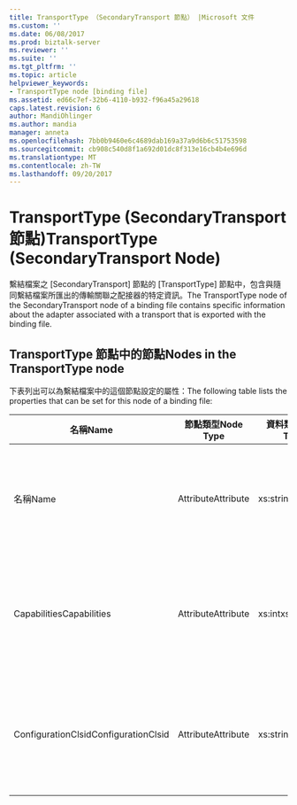 ```yaml
---
title: TransportType （SecondaryTransport 節點） |Microsoft 文件
ms.custom: ''
ms.date: 06/08/2017
ms.prod: biztalk-server
ms.reviewer: ''
ms.suite: ''
ms.tgt_pltfrm: ''
ms.topic: article
helpviewer_keywords:
- TransportType node [binding file]
ms.assetid: ed66c7ef-32b6-4110-b932-f96a45a29618
caps.latest.revision: 6
author: MandiOhlinger
ms.author: mandia
manager: anneta
ms.openlocfilehash: 7bb0b9460e6c4689dab169a37a9d6b6c51753598
ms.sourcegitcommit: cb908c540d8f1a692d01dc8f313e16cb4b4e696d
ms.translationtype: MT
ms.contentlocale: zh-TW
ms.lasthandoff: 09/20/2017
---
```

# <a name="transporttype-secondarytransport-node"></a><span data-ttu-id="a4feb-102">TransportType (SecondaryTransport 節點)</span><span class="sxs-lookup"><span data-stu-id="a4feb-102">TransportType (SecondaryTransport Node)</span></span>
<span data-ttu-id="a4feb-103">繫結檔案之 [SecondaryTransport] 節點的 [TransportType] 節點中，包含與隨同繫結檔案所匯出的傳輸關聯之配接器的特定資訊。</span><span class="sxs-lookup"><span data-stu-id="a4feb-103">The TransportType node of the SecondaryTransport node of a binding file contains specific information about the adapter associated with a transport that is exported with the binding file.</span></span>  
  
## <a name="nodes-in-the-transporttype-node"></a><span data-ttu-id="a4feb-104">TransportType 節點中的節點</span><span class="sxs-lookup"><span data-stu-id="a4feb-104">Nodes in the TransportType node</span></span>  
 <span data-ttu-id="a4feb-105">下表列出可以為繫結檔案中的這個節點設定的屬性：</span><span class="sxs-lookup"><span data-stu-id="a4feb-105">The following table lists the properties that can be set for this node of a binding file:</span></span>  
  
|<span data-ttu-id="a4feb-106">**名稱**</span><span class="sxs-lookup"><span data-stu-id="a4feb-106">**Name**</span></span>|<span data-ttu-id="a4feb-107">**節點類型**</span><span class="sxs-lookup"><span data-stu-id="a4feb-107">**Node Type**</span></span>|<span data-ttu-id="a4feb-108">**資料類型**</span><span class="sxs-lookup"><span data-stu-id="a4feb-108">**Data Type**</span></span>|<span data-ttu-id="a4feb-109">**說明**</span><span class="sxs-lookup"><span data-stu-id="a4feb-109">**Description**</span></span>|<span data-ttu-id="a4feb-110">**限制**</span><span class="sxs-lookup"><span data-stu-id="a4feb-110">**Restrictions**</span></span>|<span data-ttu-id="a4feb-111">**註解**</span><span class="sxs-lookup"><span data-stu-id="a4feb-111">**Comments**</span></span>|  
|--------------|-------------------|-------------------|---------------------|----------------------|------------------|  
|<span data-ttu-id="a4feb-112">名稱</span><span class="sxs-lookup"><span data-stu-id="a4feb-112">Name</span></span>|<span data-ttu-id="a4feb-113">Attribute</span><span class="sxs-lookup"><span data-stu-id="a4feb-113">Attribute</span></span>|<span data-ttu-id="a4feb-114">xs:string</span><span class="sxs-lookup"><span data-stu-id="a4feb-114">xs:string</span></span>|<span data-ttu-id="a4feb-115">指定與傳輸關聯之配接器的名稱。</span><span class="sxs-lookup"><span data-stu-id="a4feb-115">Specifies the name of the adapter associated with the transport.</span></span>|<span data-ttu-id="a4feb-116">不需要</span><span class="sxs-lookup"><span data-stu-id="a4feb-116">Not required</span></span>|<span data-ttu-id="a4feb-117">預設值：空白</span><span class="sxs-lookup"><span data-stu-id="a4feb-117">Default value: empty</span></span>|  
|<span data-ttu-id="a4feb-118">Capabilities</span><span class="sxs-lookup"><span data-stu-id="a4feb-118">Capabilities</span></span>|<span data-ttu-id="a4feb-119">Attribute</span><span class="sxs-lookup"><span data-stu-id="a4feb-119">Attribute</span></span>|<span data-ttu-id="a4feb-120">xs:int</span><span class="sxs-lookup"><span data-stu-id="a4feb-120">xs:int</span></span>|<span data-ttu-id="a4feb-121">指定與傳輸關聯之配接器的功能。</span><span class="sxs-lookup"><span data-stu-id="a4feb-121">Specifies the capabilities of the adapter associated with the transport.</span></span>|<span data-ttu-id="a4feb-122">Required</span><span class="sxs-lookup"><span data-stu-id="a4feb-122">Required</span></span>|<span data-ttu-id="a4feb-123">預設值：無</span><span class="sxs-lookup"><span data-stu-id="a4feb-123">Default value: none</span></span><br /><br /> <span data-ttu-id="a4feb-124">可能的值包含 [Microsoft.BizTalk.ExplorerOM.Capabilities](http://msdn.microsoft.com/library/microsoft.biztalk.explorerom.capabilities.aspx) 列舉中可用的值。</span><span class="sxs-lookup"><span data-stu-id="a4feb-124">Possible values include those available in the [Microsoft.BizTalk.ExplorerOM.Capabilities](http://msdn.microsoft.com/library/microsoft.biztalk.explorerom.capabilities.aspx) enumeration.</span></span>|  
|<span data-ttu-id="a4feb-125">ConfigurationClsid</span><span class="sxs-lookup"><span data-stu-id="a4feb-125">ConfigurationClsid</span></span>|<span data-ttu-id="a4feb-126">Attribute</span><span class="sxs-lookup"><span data-stu-id="a4feb-126">Attribute</span></span>|<span data-ttu-id="a4feb-127">xs:string</span><span class="sxs-lookup"><span data-stu-id="a4feb-127">xs:string</span></span>|<span data-ttu-id="a4feb-128">指定與傳輸關聯之配接器的組態 GUID。</span><span class="sxs-lookup"><span data-stu-id="a4feb-128">Specifies the configuration GUID of the adapter associated with the transport.</span></span>|<span data-ttu-id="a4feb-129">不需要</span><span class="sxs-lookup"><span data-stu-id="a4feb-129">Not required</span></span>|<span data-ttu-id="a4feb-130">預設值：空白</span><span class="sxs-lookup"><span data-stu-id="a4feb-130">Default value: empty</span></span>|